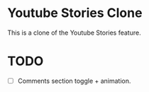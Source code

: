 # Youtube Stories Clone

This is a clone of the Youtube Stories feature.

# TODO

- [ ] Comments section toggle + animation.
